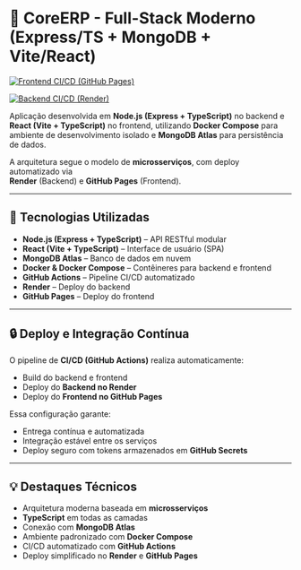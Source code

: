 # 🚀 CoreERP - Full-Stack Moderno (Express/TS + MongoDB + Vite/React)

[![Frontend CI/CD (GitHub Pages)](https://github.com/ivelcorvo/CoreERP/actions/workflows/frontend-ci-cd.yml/badge.svg?branch=main)](https://github.com/ivelcorvo/CoreERP/actions/workflows/frontend-ci-cd.yml)

[![Backend CI/CD (Render)](https://github.com/ivelcorvo/CoreERP/actions/workflows/backend-ci-cd.yml/badge.svg?branch=main)](https://github.com/ivelcorvo/CoreERP/actions/workflows/backend-ci-cd.yml)

Aplicação desenvolvida em **Node.js (Express + TypeScript)** no backend e  
**React (Vite + TypeScript)** no frontend, utilizando **Docker Compose** para  
ambiente de desenvolvimento isolado e **MongoDB Atlas** para persistência de dados.

A arquitetura segue o modelo de **microsserviços**, com deploy automatizado via  
**Render** (Backend) e **GitHub Pages** (Frontend).

---

## 🚀 Tecnologias Utilizadas

- **Node.js (Express + TypeScript)** – API RESTful modular  
- **React (Vite + TypeScript)** – Interface de usuário (SPA)  
- **MongoDB Atlas** – Banco de dados em nuvem  
- **Docker & Docker Compose** – Contêineres para backend e frontend  
- **GitHub Actions** – Pipeline CI/CD automatizado  
- **Render** – Deploy do backend  
- **GitHub Pages** – Deploy do frontend  

---

## 🔒 Deploy e Integração Contínua

O pipeline de **CI/CD (GitHub Actions)** realiza automaticamente:

- Build do backend e frontend  
- Deploy do **Backend no Render**  
- Deploy do **Frontend no GitHub Pages**  

Essa configuração garante:
- Entrega contínua e automatizada  
- Integração estável entre os serviços  
- Deploy seguro com tokens armazenados em **GitHub Secrets**

---

## 💡 Destaques Técnicos

- Arquitetura moderna baseada em **microsserviços**  
- **TypeScript** em todas as camadas  
- Conexão com **MongoDB Atlas**  
- Ambiente padronizado com **Docker Compose**  
- CI/CD automatizado com **GitHub Actions**  
- Deploy simplificado no **Render** e **GitHub Pages**
